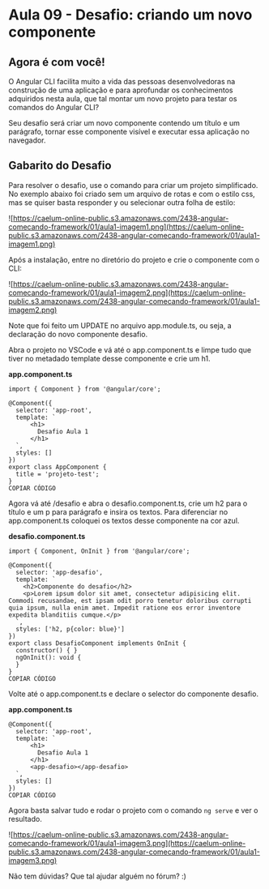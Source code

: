 # Aula 09 - Desafio: criando um novo componente

## **Agora é com você!**

O Angular CLI facilita muito a vida das pessoas desenvolvedoras na construção de uma aplicação e para aprofundar os conhecimentos adquiridos nesta aula, que tal montar um novo projeto para testar os comandos do Angular CLI?

Seu desafio será criar um novo componente contendo um título e um parágrafo, tornar esse componente visível e executar essa aplicação no navegador.

## **Gabarito do Desafio**

Para resolver o desafio, use o comando para criar um projeto simplificado. No exemplo abaixo foi criado sem um arquivo de rotas e com o estilo css, mas se quiser basta responder y ou selecionar outra folha de estilo:

![https://caelum-online-public.s3.amazonaws.com/2438-angular-comecando-framework/01/aula1-imagem1.png](https://caelum-online-public.s3.amazonaws.com/2438-angular-comecando-framework/01/aula1-imagem1.png)

Após a instalação, entre no diretório do projeto e crie o componente com o CLI:

![https://caelum-online-public.s3.amazonaws.com/2438-angular-comecando-framework/01/aula1-imagem2.png](https://caelum-online-public.s3.amazonaws.com/2438-angular-comecando-framework/01/aula1-imagem2.png)

Note que foi feito um UPDATE no arquivo app.module.ts, ou seja, a declaração do novo componente desafio.

Abra o projeto no VSCode e vá até o app.component.ts e limpe tudo que tiver no metadado template desse componente e crie um h1.

**app.component.ts**

```
import { Component } from '@angular/core';

@Component({
  selector: 'app-root',
  template: `
      <h1>
        Desafio Aula 1
      </h1>
  `,
  styles: []
})
export class AppComponent {
  title = 'projeto-test';
}
COPIAR CÓDIGO
```

Agora vá até /desafio e abra o desafio.component.ts, crie um h2 para o título e um p para parágrafo e insira os textos. Para diferenciar no app.component.ts coloquei os textos desse componente na cor azul.

**desafio.component.ts**

```
import { Component, OnInit } from '@angular/core';

@Component({
  selector: 'app-desafio',
  template: `
    <h2>Componente do desafio</h2>
    <p>Lorem ipsum dolor sit amet, consectetur adipisicing elit. Commodi recusandae, est ipsam odit porro tenetur doloribus corrupti quia ipsum, nulla enim amet. Impedit ratione eos error inventore expedita blanditiis cumque.</p>
  `,
  styles: ['h2, p{color: blue}']
})
export class DesafioComponent implements OnInit {
  constructor() { }
  ngOnInit(): void {
  }
}
COPIAR CÓDIGO
```

Volte até o app.component.ts e declare o selector do componente desafio.

**app.component.ts**

```
@Component({
  selector: 'app-root',
  template: `
      <h1>
        Desafio Aula 1
      </h1>
      <app-desafio></app-desafio>
  `,
  styles: []
})
COPIAR CÓDIGO
```

Agora basta salvar tudo e rodar o projeto com o comando `ng serve` e ver o resultado.

![https://caelum-online-public.s3.amazonaws.com/2438-angular-comecando-framework/01/aula1-imagem3.png](https://caelum-online-public.s3.amazonaws.com/2438-angular-comecando-framework/01/aula1-imagem3.png)

Não tem dúvidas? Que tal ajudar alguém no fórum? :)